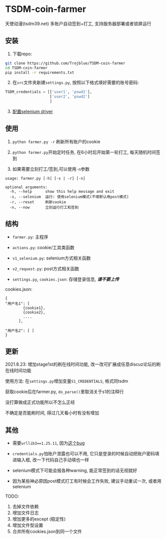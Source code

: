 # TSDM-coin-farmer

天使动漫(tsdm39.net) 多账户自动签到+打工, 支持服务器部署或者锁屏运行

## 安装

1. 下载repo:

```bash
git clone https://github.com/Trojblue/TSDM-coin-farmer
cd TSDM-coin-farmer
pip install -r requirements.txt
```

2. 在`src`文件夹新建`settings.py`, 按照以下格式填好需要的账号密码:

```python
TSDM_credentials = [['user1', 'pswd1'],
                    ['user2', 'pswd2']
                    ]
```

3. [配置selenium driver](https://selenium-python.readthedocs.io/installation.html#drivers)

## 使用

1. `python farmer.py -r` 刷新所有账户的cookie

2. `python farmer.py`开始定时任务, 在6小时后开始第一轮打工, 每天随机时间签到

3. 如果需要立刻打工/签到,可以使用`-n`参数

```
usage: farmer.py [-h] [-s | -r] [-n]

optional arguments:
  -h, --help      show this help message and exit
  -s, --selenium  运行: 使用selenium模式(不填默认用post模式)
  -r, --reset     刷新cookie
  -n, --now       立刻运行打工和签到
```

## 结构

- `farmer.py`: 主程序
- `actions.py`: cookie/工具类函数
- `v1_selenium.py`: selenium方式相关函数
- `v2_request.py`: post方式相关函数


- `settings.py`, `cookies.json`: 存储登录信息, ***请不要上传***


cookies.json:
```
{
"用户名1": [
        {cookie1},
        {cookie2},
        ....
      ],
      
"用户名2": [ ]
}

```


## 更新
2021.8.23: 增加stage1st的刷在线时间功能, 改一改可扩展成任意discuz论坛的刷在线时间功能

使用方法: 在`settings.py`增加变量`S1_CREDENTIALS`, 格式同tsdm

获取cookie后在farmer.py, `do_parse()`里取消关于s1的注释行

没打算做成正式功能所以不怎么正经

不确定是否能刷时间, 得过几天看小时有没有增加

## 其他

- 需要`urllib3==1.25.11`,
  因为[这个bug](https://stackoverflow.com/questions/66642705/why-requests-raise-this-exception-check-hostname-requires-server-hostname)

- `credentials.py`怕账户泄露也可以不用, 它只是登录的时候自动把账户密码填进输入框, 改一下代码自己手动填也一样

- selenium模式下可能会报各种warning, 能正常签到的话无视就好 

- 因为某些神必原因post模式打工有时候会工作失败, 建议手动重试一次, 或者用selenium





TODO:
1. 去掉文件依赖
2. 增加文件日志
3. 增加更多的except (稳定性)
4. 增加文件型设置
5. 合并所有cookies.json到同一个文件
